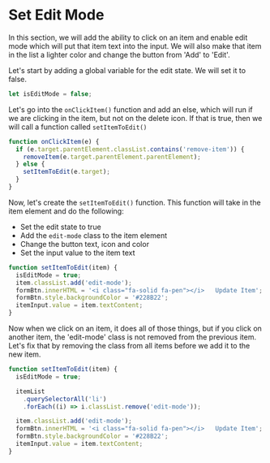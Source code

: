 # Set Edit Mode

In this section, we will add the ability to click on an item and enable edit mode which will put that item text into the input. We will also make that item in the list a lighter color and change the button from 'Add' to 'Edit'.

Let's start by adding a global variable for the edit state. We will set it to false.

```js
let isEditMode = false;
```

Let's go into the `onClickItem()` function and add an else, which will run if we are clicking in the item, but not on the delete icon. If that is true, then we will call a function called `setItemToEdit()`

```js
function onClickItem(e) {
  if (e.target.parentElement.classList.contains('remove-item')) {
    removeItem(e.target.parentElement.parentElement);
  } else {
    setItemToEdit(e.target);
  }
}
```

Now, let's create the `setItemToEdit()` function. This function will take in the item element and do the following:

- Set the edit state to true
- Add the `edit-mode` class to the item element
- Change the button text, icon and color
- Set the input value to the item text

```js
function setItemToEdit(item) {
  isEditMode = true;
  item.classList.add('edit-mode');
  formBtn.innerHTML = '<i class="fa-solid fa-pen"></i>   Update Item';
  formBtn.style.backgroundColor = '#228B22';
  itemInput.value = item.textContent;
}
```

Now when we click on an item, it does all of those things, but if you click on another item, the 'edit-mode' class is not removed from the previous item. Let's fix that by removing the class from all items before we add it to the new item.

```js
function setItemToEdit(item) {
  isEditMode = true;

  itemList
    .querySelectorAll('li')
    .forEach((i) => i.classList.remove('edit-mode'));

  item.classList.add('edit-mode');
  formBtn.innerHTML = '<i class="fa-solid fa-pen"></i>   Update Item';
  formBtn.style.backgroundColor = '#228B22';
  itemInput.value = item.textContent;
}
```
